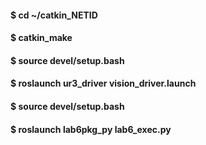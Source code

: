 #### $ cd ~/catkin_NETID  
#### $ catkin_make  
#### $ source devel/setup.bash  
#### $ roslaunch ur3_driver vision_driver.launch  

#### $ source devel/setup.bash  
#### $ roslaunch lab6pkg_py lab6_exec.py  

